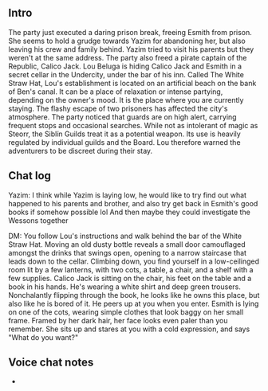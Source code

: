 ## Intro
The party just executed a daring prison break, freeing Esmith from prison. She seems to hold a grudge towards Yazim for abandoning her, but also leaving his crew and family behind. Yazim tried to visit his parents but they weren't at the same address. 
The party also freed a pirate captain of the Republic, Calico Jack. Lou Beluga is hiding Calico Jack and Esmith in a secret cellar in the Undercity, under the bar of his inn. Called The White Straw Hat, Lou's establishment is located on an artificial beach on the bank of Ben's canal. It can be a place of relaxation or intense partying, depending on the owner's mood. It is the place where you are currently staying. The flashy escape of two prisoners has affected the city's atmosphere. The party noticed that guards are on high alert, carrying frequent stops and occasional searches. While not as intolerant of magic as Steorr, the Siblín Guilds treat it as a potential weapon. Its use is heavily regulated by individual guilds and the Board. Lou therefore warned the adventurers to be discreet during their stay.

## Chat log
Yazim:
I think while Yazim is laying low, he would like to try find out what happened to his parents and brother, and also try get back in Esmith's good books if somehow possible lol 
And then maybe they could investigate the Wessons together

DM:
You follow Lou's instructions and walk behind the bar of the White Straw Hat. Moving an old dusty bottle reveals a small door camouflaged amongst the drinks that swings open, opening to a narrow staircase that leads down to the cellar. Climbing down, you find yourself in a low-ceilinged room lit by a few lanterns, with two cots, a table, a chair, and a shelf with a few supplies. 
Calico Jack is sitting on the chair, his feet on the table and a book in his hands. He's wearing a white shirt and deep green trousers. Nonchalantly flipping through the book, he looks like he owns this place, but also like he is bored of it. He peers up at you when you enter. 
Esmith is lying on one of the cots, wearing simple clothes that look baggy on her small frame. Framed by her dark hair, her face looks even paler than you remember. She sits up and stares at you with a cold expression, and says "What do you want?"

## Voice chat notes
-
